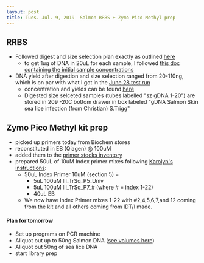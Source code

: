```yaml
---
layout: post
title: Tues. Jul. 9, 2019  Salmon RRBS + Zymo Pico Methyl prep 
---
```


## RRBS

- Followed digest and size selection plan exactly as outlined [here](https://shellytrigg.github.io/110th-post/)
	- to get 1ug of DNA in 20uL for each sample, I followed [this doc containing the initial sample concentrations](https://docs.google.com/spreadsheets/d/1SuT3Fh3W1jRiirFufFn0I37vGuB-G8-lzGiYuEf3r_Q/edit#gid=1408449275) 
- DNA yield after digestion and size selection ranged from 20-110ng, which is on par with what I got in the [June 28 test run](https://shellytrigg.github.io/110th-post/)
	- concentration and yields can be found [here](https://docs.google.com/spreadsheets/d/1SuT3Fh3W1jRiirFufFn0I37vGuB-G8-lzGiYuEf3r_Q/edit#gid=1408449275)
	- Digested size selceted samples (tubes labelled "sz gDNA 1-20") are stored in 209 -20C bottom drawer in box labeled "gDNA Salmon Skin sea lice infection (from Christian) S.Trigg"


## Zymo Pico Methyl kit prep

- picked up primers today from Biochem stores
- reconstituted in EB (Qiagen) @ 100uM
- added them to the [primer stocks inventory](https://docs.google.com/spreadsheets/d/1Tu1c9mzJFjL2vN5xwQctRLGQhLRNB0heha5ZQMrNsOA/edit?ts=5d24e439#gid=542518554)
- prepared 50uL of 10uM Index primer mixes following [Karolyn's instructions](https://github.com/RobertsLab/resources/blob/master/protocols/Commercial_Protocols/ZymoResearch_PicoMethylseq_IndexAlternatives.pdf):
	- 50uL Index Primer 10uM (section 5) = 
		- 5uL 100uM Ill\_TrSq\_P5\_Univ 
		- 5uL 100uM Ill\_TrSq\_P7\_# (where # = index 1-22)
		- 40uL EB
	- We now have Index Primer mixes 1-22 with #2,4,5,6,7,and 12 coming from the kit and all others coming from IDT/I made.

#### Plan for tomorrow

- Set up programs on PCR machine
- Aliquot out up to 50ng Salmon DNA ([see volumes here](https://docs.google.com/spreadsheets/d/1SuT3Fh3W1jRiirFufFn0I37vGuB-G8-lzGiYuEf3r_Q/edit#gid=1408449275))
- Aliquot out 50ng of sea lice DNA
- start library prep

